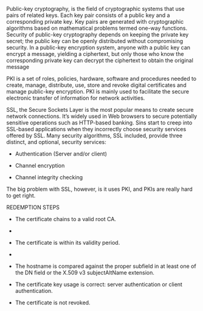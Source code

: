 Public-key cryptography, is the field of cryptographic systems that use pairs of related keys. 
Each key pair consists of a public key and a corresponding private key.
Key pairs are generated with cryptographic algorithms based on mathematical problems termed one-way functions.
Security of public-key cryptography depends on keeping the private key secret; the public key can be openly distributed without compromising security.
In a public-key encryption system, anyone with a public key can encrypt a message, yielding a ciphertext, 
but only those who know the corresponding private key can decrypt the ciphertext to obtain the original message

PKI is a set of roles, policies, hardware, software and procedures needed to create, manage, distribute, use, store and revoke 
digital certificates and manage public-key encryption.
PKI is mainly used to facilitate the secure electronic transfer of information for network activities.

SSL, the Secure Sockets Layer is the most popular means to create secure network connections. 
It’s widely used in Web browsers to secure potentially sensitive operations such as HTTP-based banking.
Sins start to creep into SSL-based applications when they incorrectly choose security
services offered by SSL. Many security algorithms, SSL included, provide three distinct,
and optional, security services:

- Authentication (Server and/or client)

- Channel encryption

- Channel integrity checking

The big problem with SSL, however, is it uses PKI, and PKIs are really hard to get
right.

REDEMPTION STEPS

- The certificate chains to a valid root CA.
- 
- The certificate is within its validity period.
- 
- The hostname is compared against the proper subfield in at least one of the
DN field or the X.509 v3 subjectAltName extension.

- The certificate key usage is correct: server authentication or client
authentication.

- The certificate is not revoked.
